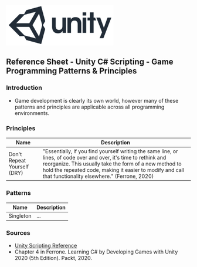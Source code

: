 

![unity logo](images/unity-logo-293w.png)

## Reference Sheet - Unity C# Scripting - Game Programming Patterns & Principles




### Introduction

- Game development is clearly its own world, however many of these patterns and principles are applicable across all programming environments.




### Principles

Name | Description
--- | ---
Don't Repeat Yourself (DRY) | "Essentially, if you find yourself writing the same line, or lines, of code over and over, it's time to rethink and reorganize. This usually take the form of a new method to hold the repeated code, making it easier to modify and call that functionality elsewhere." (Ferrone, 2020)




### Patterns

Name | Description
--- | ---
Singleton | ...











### Sources
- [Unity Scripting Reference](https://docs.unity3d.com/ScriptReference/index.html)
- Chapter 4 in Ferrone. Learning C# by Developing Games with Unity 2020 (5th Edition). Packt, 2020.

